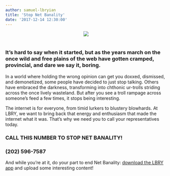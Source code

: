 ```yaml
---
author: samuel-lbryian
title: 'Stop Net Banality'
date: '2017-12-14 12:30:00'
---
```

<center><img src="https://spee.ch/1/stopnetbanality.png"/></center>
<br>

### It’s hard to say when it started, but as the years march on the once wild and free plains of the web have gotten cramped, provincial, and dare we say it, boring.

In a world where holding the wrong opinion can get you doxxed, dismissed, and demonetized, some people have decided to just stop talking. Others have embraced the darkness, transforming into chthonic ur-trolls striding across the once lively wasteland. But after you see a troll rampage across someone’s feed a few times, it stops being interesting.

The internet is for everyone, from timid lurkers to blustery blowhards. At LBRY, we want to bring back that energy and enthusiasm that made the internet what it was. That’s why we need you to call your representatives today.

### **CALL THIS NUMBER TO STOP NET BANALITY!**

### **(202) 596-7587**

And while you’re at it, do your part to end Net Banality: [download the LBRY app](https://lbry.io/get) and upload some interesting content! 
